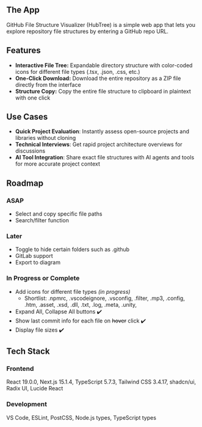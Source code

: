 
## The App
GitHub File Structure Visualizer (HubTree) is a simple web app that lets you explore repository file structures by entering a GitHub repo URL.

## Features
- **Interactive File Tree:** Expandable directory structure with color-coded icons for different file types (.tsx, .json, .css, etc.)
- **One-Click Download:** Download the entire repository as a ZIP file directly from the interface
- **Structure Copy:** Copy the entire file structure to clipboard in plaintext with one click

## Use Cases
- **Quick Project Evaluation**: Instantly assess open-source projects and libraries without cloning
- **Technical Interviews**: Get rapid project architecture overviews for discussions
- **AI Tool Integration**: Share exact file structures with AI agents and tools for more accurate project context
  
## Roadmap
### ASAP
- Select and copy specific file paths
- Search/filter function
### Later
- Toggle to hide certain folders such as .github
- GitLab support
- Export to diagram
### In Progress or Complete
- Add icons for different file types *(in progress)*
  - Shortlist: .npmrc, .vscodeignore, .vsconfig, .filter, .mp3, .config, .htm, .asset, .xsd, .dll, .txt, .log, .meta, .unity,  
- Expand All, Collapse All buttons ✔️
- Show last commit info for each file on ~~hover~~ click ✔️
- Display file sizes ✔️
  
## Tech Stack

### Frontend
React 19.0.0, Next.js 15.1.4, TypeScript 5.7.3, Tailwind CSS 3.4.17, shadcn/ui, Radix UI, Lucide React
### Development
VS Code, ESLint, PostCSS, Node.js types, TypeScript types



